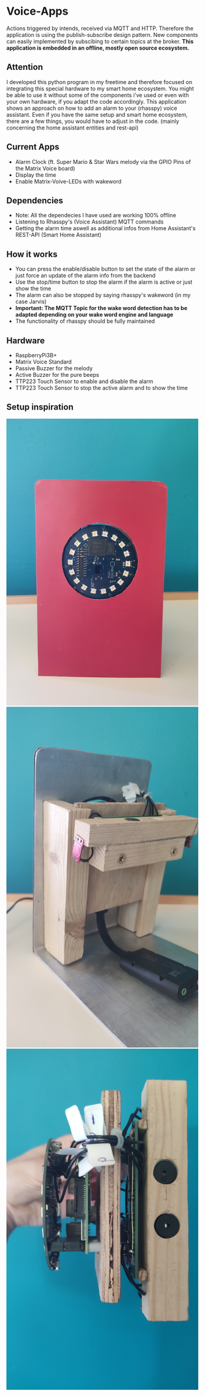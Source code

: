# Voice-Apps
Actions triggered by intends, received via MQTT and HTTP. Therefore the application is using the publish-subscribe design pattern. New components can easily implemented by subscibing to certain topics at the broker. **This application is embedded in an offline, mostly open source ecosystem.**

## Attention
I developed this python program in my freetime and therefore focused on integrating this special hardware to my smart home ecosystem. You might be able to use it without some of the components i've used or even with your own hardware, if you adapt the code accordingly. This application shows an approach on how to add an alarm to your (rhasspy) voice assistant. Even if you have the same setup and smart home ecosystem, there are a few things, you would have to adjust in the code. (mainly concerning the home assistant entities and rest-api)

## Current Apps
- Alarm Clock (ft. Super Mario & Star Wars melody via the GPIO Pins of the Matrix Voice board)
- Display the time
- Enable Matrix-Voive-LEDs with wakeword

## Dependencies
- Note: All the dependecies I have used are working 100% offline
- Listening to Rhasspy's (Voice Assistant) MQTT commands
- Getting the alarm time aswell as additional infos from Home Assistant's REST-API (Smart Home Assistant)

## How it works
- You can press the enable/disable button to set the state of the alarm or just force an update of the alarm info from the backend
- Use the stop/time button to stop the alarm if the alarm is active or just show the time
- The alarm can also be stopped by saying rhasspy's wakeword (in my case Jarvis)
- **Important: The MQTT Topic for the wake word detection has to be adapted depending on your wake word engine and language**
- The functionality of rhasspy should be fully maintained

## Hardware
- RaspberryPi3B+
- Matrix Voice Standard
- Passive Buzzer for the melody
- Active Buzzer for the pure beeps
- TTP223 Touch Sensor to enable and disable the alarm
- TTP223 Touch Sensor to stop the active alarm and to show the time

## Setup inspiration
<img src="https://github.com/MuellerNicolas/voice-apps/blob/master/src/img/voice-control-jarvis.jpg" width="500em"></img>
<img src="https://github.com/MuellerNicolas/voice-apps/blob/master/src/img/voice-control-from-side.jpg" width="500em"></img>
<img src="https://github.com/MuellerNicolas/voice-apps/blob/master/src/img/voice-control-from-above.jpg" width="500em"></img>
